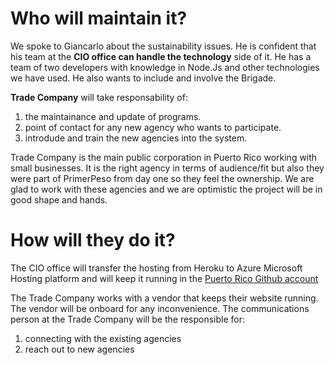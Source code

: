 # Who will maintain it?

We spoke to Giancarlo about the sustainability issues. He is confident that his team at the **CIO office can handle the technology** side of it. He has a team of two developers with knowledge in Node.Js and other technologies we have used. He also wants to include and involve the Brigade.

**Trade Company** will take responsability of:
1. the maintainance and update of programs.
2. point of contact for any new agency who wants to participate.
3. introdude and train the new agencies into the system.

Trade Company is the main public corporation in Puerto Rico working with small businesses. It is the right agency in terms of audience/fit but also they were part of PrimerPeso from day one so they feel the ownership.
We are glad to work with these agencies and we are optimistic the project will be in good shape and hands.


# How will they do it?

The CIO office will transfer the hosting from Heroku to Azure Microsoft Hosting platform and will keep it running in the [Puerto Rico Github account](https://github.com/commonwealth-of-puerto-rico)

The Trade Company works with a vendor that keeps their website running. The vendor will be onboard for any inconvenience.
The communications person at the Trade Company will be the responsible for:

1. connecting with the existing agencies
2. reach out to new agencies





